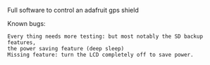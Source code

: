 Full software to control an adafruit gps shield

Known bugs:

    Every thing needs more testing: but most notably the SD backup features,
    the power saving feature (deep sleep)
    Missing feature: turn the LCD completely off to save power.
